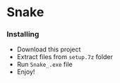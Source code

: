 # Snake

### Installing
* Download this project
* Extract files from `setup.7z` folder
* Run `Snake_.exe` file
* Enjoy!
